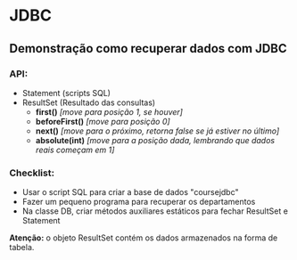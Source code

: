 # JDBC
## Demonstração como recuperar dados com JDBC

### API:
* Statement (scripts SQL)
* ResultSet (Resultado das consultas)
  * **first()** *[move para posição 1, se houver]*
  * **beforeFirst()** *[move para posição 0]* 
  * **next()** *[move para o próximo, retorna false se já estiver no último]* 
  * **absolute(int)** *[move para a posição dada, lembrando que dados reais começam em 1]* 
  
### Checklist:
* Usar o script SQL para criar a base de dados "coursejdbc" 
* Fazer um pequeno programa para recuperar os departamentos 
* Na classe DB, criar métodos auxiliares estáticos para fechar ResultSet e Statement 

**Atenção:** o objeto ResultSet contém os dados armazenados na forma de tabela. 
